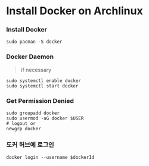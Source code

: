 # Install Docker on Archlinux

### Install Docker

```shell
sudo pacman -S docker
```

### Docker Daemon

> if necessary

```shell
sudo systemctl enable docker
sudo systemctl start docker
```

### Get Permission Denied 

```shell
sudo groupadd docker
sudo usermod -aG docker $USER
# logout or
newgrp docker
```

### 도커 허브에 로그인

```shell
docker login --username $dockerId
```